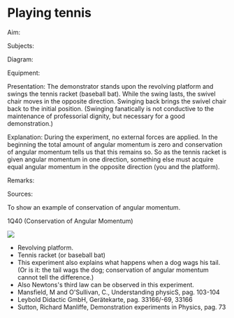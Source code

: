 # Playing tennis 

Aim:

Subjects:

Diagram:

Equipment:

Presentation: The demonstrator stands upon the revolving platform and swings the tennis racket (baseball bat). While the swing lasts, the swivel chair moves in the opposite direction. Swinging back brings the swivel chair back to the initial position. (Swinging fanatically is not conductive to the maintenance of professorial dignity, but necessary for a good demonstration.)

Explanation: During the experiment, no external forces are applied. In the beginning the total amount of angular momentum is zero and conservation of angular momentum tells us that this remains so. So as the tennis racket is given angular momentum in one direction, something else must acquire equal angular momentum in the opposite direction (you and the platform).

Remarks:

Sources:

To show an example of conservation of angular momentum.

$1 \mathrm{Q} 40$ (Conservation of Angular Momentum)

![](https://cdn.mathpix.com/cropped/2024_06_24_0d9510178e40a3305eb4g-1.jpg?height=887&width=626&top_left_y=386&top_left_x=866)

- Revolving platform.
- Tennis racket (or baseball bat)
- This experiment also explains what happens when a dog wags his tail. (Or is it: the tail wags the dog; conservation of angular momentum cannot tell the difference.)
- Also Newtons's third law can be observed in this experiment.
- Mansfield, M and O'Sullivan, C., Understanding physicS, pag. 103-104
- Leybold Didactic GmbH, Gerätekarte, pag. 33166/-69, 33166
- Sutton, Richard Manliffe, Demonstration experiments in Physics, pag. 73

